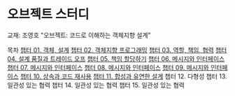 # 오브젝트 스터디

교재: 조영호 "오브젝트: 코드로 이해하는 객체지향 설계"


목차
[챕터 01. 객체, 설계](https://velog.io/@winckey0/%EC%98%A4%EB%B8%8C%EC%A0%9D%ED%8A%B8-1%EC%9E%A5-%EA%B0%9D%EC%B2%B4%EC%84%A4%EA%B3%84)
[챕터 02. 객체지향 프로그래밍](https://velog.io/@winckey0/%EC%98%A4%EB%B8%8C%EC%A0%9D%ED%8A%B8-2%EC%9E%A5-%EA%B0%9D%EC%B2%B4%EC%A7%80%ED%96%A5-%ED%94%84%EB%A1%9C%EA%B7%B8%EB%9E%98%EB%B0%8D)
[챕터 03. 역할, 책임, 협력](https://velog.io/@winckey0/%EC%98%A4%EB%B8%8C%EC%A0%9D%ED%8A%B8-3%EC%9E%A5-%EA%B0%9D%EC%B2%B4%EC%A7%80%ED%96%A5-%ED%94%84%EB%A1%9C%EA%B7%B8%EB%9E%98%EB%B0%8D)
[챕터 04. 설계 품질과 트레이드 오프](https://velog.io/@winckey0/%EC%98%A4%EB%B8%8C%EC%A0%9D%ED%8A%B8-4%EC%9E%A5-%EA%B0%9D%EC%B2%B4%EC%A7%80%ED%96%A5-%ED%94%84%EB%A1%9C%EA%B7%B8%EB%9E%98%EB%B0%8D)
[챕터 05. 책임 할당하기](https://velog.io/@winckey0/%EC%98%A4%EB%B8%8C%EC%A0%9D%ED%8A%B8-5%EC%9E%A5-%EA%B0%9D%EC%B2%B4%EC%A7%80%ED%96%A5-%ED%94%84%EB%A1%9C%EA%B7%B8%EB%9E%98%EB%B0%8D)
[챕터 06. 메시지와 인터페이스](https://velog.io/@winckey0/%EC%98%A4%EB%B8%8C%EC%A0%9D%ED%8A%B8-6%EC%9E%A5-%EA%B0%9D%EC%B2%B4%EC%A7%80%ED%96%A5-%ED%94%84%EB%A1%9C%EA%B7%B8%EB%9E%98%EB%B0%8D)
[챕터 07. 메시지와 인터페이스](https://velog.io/@winckey0/%EC%98%A4%EB%B8%8C%EC%A0%9D%ED%8A%B8-7%EC%9E%A5-%EA%B0%9D%EC%B2%B4%EC%A7%80%ED%96%A5-%ED%94%84%EB%A1%9C%EA%B7%B8%EB%9E%98%EB%B0%8D)
[챕터 08. 메시지와 인터페이스](https://velog.io/@winckey0/%EC%98%A4%EB%B8%8C%EC%A0%9D%ED%8A%B8-8%EC%9E%A5-%EA%B0%9D%EC%B2%B4%EC%A7%80%ED%96%A5-%ED%94%84%EB%A1%9C%EA%B7%B8%EB%9E%98%EB%B0%8D)
[챕터 09. 메시지와 인터페이스](https://velog.io/@winckey0/%EC%98%A4%EB%B8%8C%EC%A0%9D%ED%8A%B8-9%EC%9E%A5-%EA%B0%9D%EC%B2%B4%EC%A7%80%ED%96%A5-%ED%94%84%EB%A1%9C%EA%B7%B8%EB%9E%98%EB%B0%8D)
[챕터 10. 상속과 코드 재사용](https://velog.io/@winckey0/%EC%98%A4%EB%B8%8C%EC%A0%9D%ED%8A%B8-10%EC%9E%A5-%EA%B0%9D%EC%B2%B4%EC%A7%80%ED%96%A5-%ED%94%84%EB%A1%9C%EA%B7%B8%EB%9E%98%EB%B0%8D)
[챕터 11. 합성과 유연한 설계](https://velog.io/@winckey0/%EC%98%A4%EB%B8%8C%EC%A0%9D%ED%8A%B8-11%EC%9E%A5-%EA%B0%9D%EC%B2%B4%EC%A7%80%ED%96%A5-%ED%94%84%EB%A1%9C%EA%B7%B8%EB%9E%98%EB%B0%8D)
챕터 12. 다형성
챕터 13. 일관성 있는 협력
챕터 14. 일관성 있는 협력
챕터 15. 일관성 있는 협력
